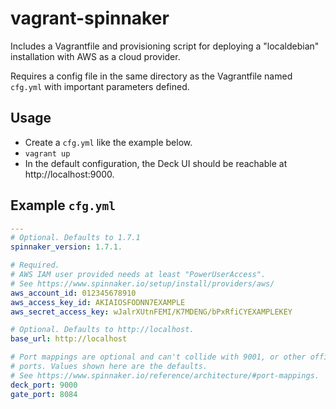 # vagrant-spinnaker
Includes a Vagrantfile and provisioning script for deploying a "localdebian"
installation with AWS as a cloud provider.

Requires a config file in the same directory as the Vagrantfile named `cfg.yml`
with important parameters defined.

## Usage
* Create a `cfg.yml` like the example below.
* `vagrant up`
* In the default configuration, the Deck UI should be reachable at
  http://localhost:9000.

## Example `cfg.yml`
```yaml
---
# Optional. Defaults to 1.7.1
spinnaker_version: 1.7.1.

# Required.
# AWS IAM user provided needs at least "PowerUserAccess".
# See https://www.spinnaker.io/setup/install/providers/aws/
aws_account_id: 012345678910
aws_access_key_id: AKIAIOSFODNN7EXAMPLE
aws_secret_access_key: wJalrXUtnFEMI/K7MDENG/bPxRfiCYEXAMPLEKEY

# Optional. Defaults to http://localhost.
base_url: http://localhost

# Port mappings are optional and can't collide with 9001, or other official
# ports. Values shown here are the defaults.
# See https://www.spinnaker.io/reference/architecture/#port-mappings.
deck_port: 9000
gate_port: 8084
```
